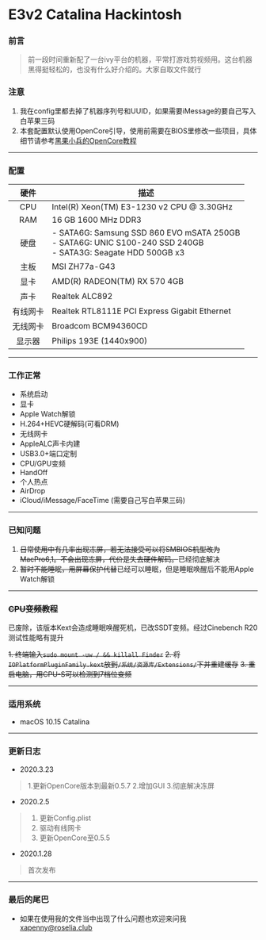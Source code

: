 

# E3v2 Catalina Hackintosh

### 前言

> 前一段时间重新配了一台ivy平台的机器，平常打游戏剪视频用。这台机器黑得挺轻松的，也没有什么好介绍的。大家自取文件就行

### 注意

1. 我在config里都去掉了机器序列号和UUID，如果需要iMessage的要自己写入白苹果三码
2. 本套配置默认使用OpenCore引导，使用前需要在BIOS里修改一些项目，具体细节请参考[黑果小兵的OpenCore教程](https://blog.daliansky.net/OpenCore-BootLoader.html)

---

### 配置

|   硬件   | 描述                                                         |
| :------: | ------------------------------------------------------------ |
|   CPU    | Intel(R) Xeon(TM) E3-1230 v2 CPU @ 3.30GHz                   |
|   RAM    | 16 GB 1600 MHz DDR3                                          |
|   硬盘   | - SATA6G: Samsung SSD 860 EVO mSATA 250GB <br/>- SATA6G: UNIC S100-240 SSD 240GB<br/>- SATA3G: Seagate HDD 500GB x3 |
|   主板   | MSI ZH77a-G43                                                |
|   显卡   | AMD(R) RADEON(TM) RX 570 4GB                                 |
|   声卡   | Realtek ALC892                                               |
| 有线网卡 | Realtek RTL8111E PCI Express Gigabit Ethernet                |
| 无线网卡 | Broadcom BCM94360CD                                          |
|  显示器  | Philips 193E (1440x900)                                      |

---

### 工作正常

- 系统启动
- 显卡
- Apple Watch解锁
- H.264+HEVC硬解码(可看DRM)
- 无线网卡
- AppleALC声卡内建
- USB3.0+端口定制
- CPU/GPU变频
- HandOff
- 个人热点
- AirDrop
- iCloud/iMessage/FaceTime (需要自己写白苹果三码)

---

### 已知问题

1. ~~日常使用中有几率出现冻屏，若无法接受可以将SMBIOS机型改为MacPro6,1。不会出现冻屏，代价是失去硬件解码。~~已经彻底解决
3. ~~暂时不能睡眠，用屏幕保护代替~~已经可以睡眠，但是睡眠唤醒后不能用Apple Watch解锁

---

### ~~CPU变频教程~~

已废除，该版本Kext会造成睡眠唤醒死机，已改SSDT变频。经过Cinebench R20测试性能略有提升

~~1. 终端输入`sudo mount -uw / && killall Finder`~~
~~2. 将`IOPlatformPluginFamily.kext`放到`/系统/资源库/Extensions/`下并重建缓存~~
~~3. 重启电脑，用CPU-S可以检测到7档位变频~~

---

### 适用系统

- macOS 10.15 Catalina

---

### 更新日志
- 2020.3.23
> 1.更新OpenCore版本到最新0.5.7
> 2.增加GUI
> 3.彻底解决冻屏
> 

- 2020.2.5

> 1. 更新Config.plist
> 2. 驱动有线网卡
> 3. 更新OpenCore至0.5.5


- 2020.1.28

> 首次发布

---

### 最后的尾巴

- 如果在使用我的文件当中出现了什么问题也欢迎来问我<xapenny@roselia.club>